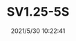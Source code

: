 ﻿---
layout: post 
title: SV1.25-5S
tags: SV
categories: housing-terminal
overview: 
part_number: 0518-1
thumb_img: 
small_img: static/202105/518-20210530.jpg
date: 2021/5/30 10:22:41
---



